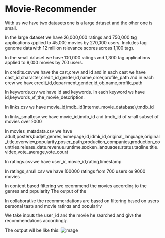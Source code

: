 # Movie-Recommender

With us we have two datasets one is a large dataset and the other one is small.

In the large dataset we have 26,000,000 ratings and 750,000 tag applications applied to 45,000 movies by 270,000 users. Includes tag genome data with 12 million relevance scores across 1,100 tags.

In the small dataset we have 100,000 ratings and 1,300 tag applications applied to 9,000 movies by 700 users.

In credits.csv we have the cast,crew and id and in each cast we have cast_id,character,credit_id,gender,id,name,order,profile_path and in each crew we have credit_id,department,gender,id,job,name,profile_path

In keywords.csv we have id and keywords. In each keyword we have id,keywords_of_the_movie_description.

In links.csv we have movie_id,imdb_id(internet_movie_database),tmdb_id

In links_small.csv we have movie_id,imdb_id and tmdb_id of small subset of movies over 9000

In movies_matadata.csv we have adult,posters,budjet,genres,homepage,id,idmb_id,original_language,original_title,overwiew,popularity,poster_path,production_companies,production_countries,release_date,revenue,runtime,spoken_languages,status,tagline,title,video,vote_average,vote_count

In ratings.csv we have user_id,movie_id,rating,timestamp

In ratings_small.csv we have 100000 ratings from 700 users on 9000 movies

In content based filtering we recommend the movies according to the genres and popularity
The output of the 

In collaborative the recommendations are based on filtering based on users personal taste and movie ratings and popularity

We take inputs the user_id and the movie he searched and give the recommendations accordingly.

The output will be like this:
![image](https://user-images.githubusercontent.com/55240071/88199107-10dcf980-cc62-11ea-83f2-a5c0bf881528.png)
